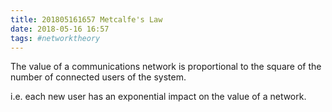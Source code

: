 ```yaml
---
title: 201805161657 Metcalfe's Law
date: 2018-05-16 16:57
tags: #networktheory
---
```


The value of a communications network is proportional to the square of the number of connected users of the system.

i.e. each new user has an exponential impact on the value of a network.